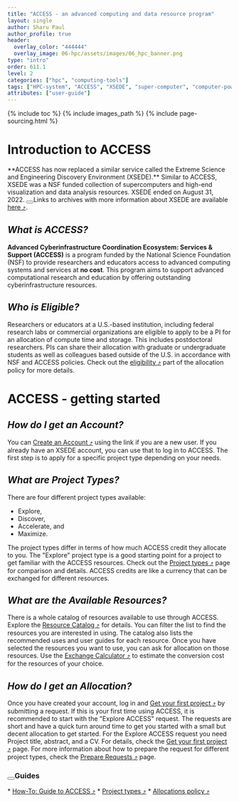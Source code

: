 ```yaml
---
title: "ACCESS - an advanced computing and data resource program"
layout: single
author: Sharu Paul
author_profile: true
header:
  overlay_color: "444444"
  overlay_image: 06-hpc/assets/images/06_hpc_banner.png
type: "intro"
order: 611.1
level: 2
categories: ["hpc", "computing-tools"]
tags: ["HPC-system", "ACCESS", "XSEDE", "super-computer", "computer-power", "resource-allocation"]
attributes: ["user-guide"]
---
```


{% include toc %}
{% include images_path %}
{% include page-sourcing.html %}


# Introduction to ACCESS

<div class="note" markdown="1">
**ACCESS has now replaced a similar service called the Extreme Science and Engineering Discovery Environment (XSEDE).** Similar to ACCESS, XSEDE was a NSF funded collection of supercomputers and high-end visualization and data analysis resources. XSEDE ended on August 31, 2022. <base class="mb">
<button class="btn more mr"></button>Links to archives with more information about XSEDE are available <a href="https://portal.xsede.org/#/guest" target="_blank">here ⤴</a>.
</div>

## *What is ACCESS?*

**Advanced Cyberinfrastructure Coordination Ecosystem: Services & Support (ACCESS)** is a program funded by the National Science Foundation (NSF) to provide researchers and educators access to advanced computing systems and services at <b>no cost</b>. This program aims to support advanced computational research and education by offering outstanding cyberinfrastructure resources.


## *Who is Eligible?*

Researchers or educators at a U.S.-based institution, including federal research labs or commercial organizations are eligible to apply to be a PI for an allocation of compute time and storage. This includes postdoctoral researchers. PIs can share their allocation with graduate or undergraduate students as well as colleagues based outside of the U.S. in accordance with NSF and ACCESS policies. Check out the <a href="https://allocations.access-ci.org/allocations-policy#eligibility" target="_blank">eligibility ⤴</a> part of the allocation policy for more details.


# ACCESS - getting started

## *How do I get an Account?*

You can <a href="https://operations.access-ci.org/identity/new-user" target="_blank">Create an Account ⤴</a> using the link if you are a new user. If you already have an XSEDE account, you can use that to log in to ACCESS. The first step is to apply for a specific project type depending on your needs.


## *What are Project Types?*

There are four different project types available:
* Explore,
* Discover,
* Accelerate, and
* Maximize.

The project types differ in terms of how much ACCESS credit they allocate to you. The "Explore" project type is a good starting point for a project to get familiar with the ACCESS resources. Check out the <a href="https://allocations.access-ci.org/project-types" target="_blank">Project types ⤴</a> page for comparison and details. ACCESS credits are like a currency that can be exchanged for different resources.


## *What are the Available Resources?*

There is a whole catalog of resources available to use through ACCESS. Explore the <a href="https://allocations.access-ci.org/resources" target="_blank">Resource Catalog ⤴</a> for details. You can filter the list to find the resources you are interested in using. The catalog also lists the recommended uses and user guides for each resource. Once you have selected the resources you want to use, you can ask for allocation on those resources. Use the <a href="https://allocations.access-ci.org/exchange_calculator" target="_blank">Exchange Calculator ⤴</a> to estimate the conversion cost for the resources of your choice.


## *How do I get an Allocation?*

Once you have created your account, log in and <a href="https://allocations.access-ci.org/get-your-first-project" target="_blank">Get your first project ⤴</a> by submitting a request. If this is your first time using ACCESS, it is recommended to start with the "Explore ACCESS" request. The requests are short and have a quick turn around time to get you started with a small but decent allocation to get started. For the Explore ACCESS request you need Project title, abstract, and a CV. For details, check the <a href="https://allocations.access-ci.org/get-your-first-project" target="_blank">Get your first project ⤴</a> page. For more information about how to prepare the request for different project types, check the <a href="https://allocations.access-ci.org/prepare-requests" target="_blank">Prepare Requests ⤴</a> page.


### <button class="btn more mr"></button>Guides

<div class="more before" data-before="" markdown="1">
* <a href="https://allocations.access-ci.org/how-to" target="_blank">How-To: Guide to ACCESS ⤴</a>
* <a href="https://allocations.access-ci.org/project-types" target="_blank">Project types ⤴</a>
* <a href="https://allocations.access-ci.org/allocations-policy" target="_blank">Allocations policy ⤴</a>
</div>

